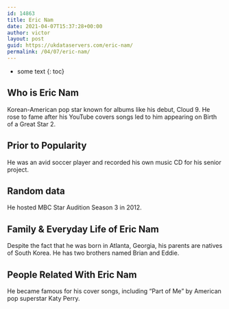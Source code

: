 ```yaml
---
id: 14863
title: Eric Nam
date: 2021-04-07T15:37:28+00:00
author: victor
layout: post
guid: https://ukdataservers.com/eric-nam/
permalink: /04/07/eric-nam/
---
```


* some text
{: toc}


## Who is Eric Nam



Korean-American pop star known for albums like his debut, Cloud 9. He rose to fame after his YouTube covers songs led to him appearing on Birth of a Great Star 2.

                
                
                
## Prior to Popularity



He was an avid soccer player and recorded his own music CD for his senior project.

                
                
                
## Random data



He hosted MBC Star Audition Season 3 in 2012.

                
                
                
## Family & Everyday Life of Eric Nam



Despite the fact that he was born in Atlanta, Georgia, his parents are natives of South Korea. He has two brothers named Brian and Eddie.

                
                
                
## People Related With Eric Nam



He became famous for his cover songs, including &#8220;Part of Me&#8221; by American pop superstar Katy Perry.

                
              
            
          
          
          